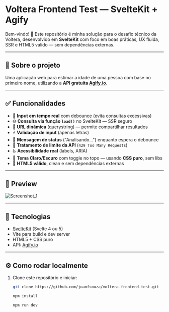# Voltera Frontend Test — SvelteKit + Agify

Bem-vindo! 🚀 Este repositório é minha solução para o desafio técnico da Voltera, desenvolvido em **SvelteKit** com foco em boas práticas, UX fluida, SSR e HTML5 válido — sem dependências externas.

---

## 📌 **Sobre o projeto**

Uma aplicação web para estimar a idade de uma pessoa com base no primeiro nome, utilizando a **API gratuita [Agify.io](https://agify.io)**.

---

## ✅ **Funcionalidades**

- 🔎 **Input em tempo real** com debounce (evita consultas excessivas)
- 🌐 **Consulta via função `load()`** no SvelteKit — SSR seguro
- 🔗 **URL dinâmica** (querystring) — permite compartilhar resultados
- ⚡ **Validação de input** (apenas letras)
- 🔄 **Mensagem de status** ("Analisando...") enquanto espera o debounce
- 🚫 **Tratamento de limite da API** (`429 Too Many Requests`)
- ♿ **Acessibilidade real** (labels, ARIA)
- 🎨 **Tema Claro/Escuro** com toggle no topo — usando **CSS puro**, sem libs
- 📄 **HTML5 válido**, clean e sem dependências externas

---

## 📸 **Preview**

![Screenshot_1](https://github.com/user-attachments/assets/79055fc4-9ee7-48cc-a93c-53caa64ef09c)

---

## 🧩 **Tecnologias**

- [SvelteKit](https://kit.svelte.dev/) (Svelte 4 ou 5)
- Vite para build e dev server
- HTML5 + CSS puro
- API: [Agify.io](https://agify.io)

---

## ⚙️ **Como rodar localmente**

1. Clone este repositório e iniciar:
   ```bash
   git clone https://github.com/juanfsouza/voltera-frontend-test.git

   npm install

   npm run dev
